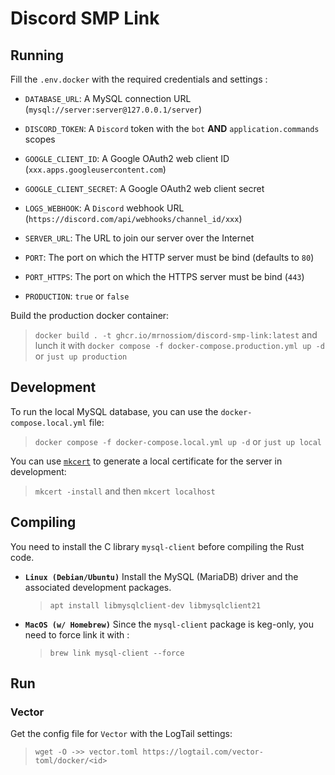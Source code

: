 # Discord SMP Link

## Running

Fill the `.env.docker` with the required credentials and settings :

-   `DATABASE_URL`: A MySQL connection URL (`mysql://server:server@127.0.0.1/server`)
-   `DISCORD_TOKEN`: A `Discord` token with the `bot` **AND** `application.commands` scopes
-   `GOOGLE_CLIENT_ID`: A Google OAuth2 web client ID (`xxx.apps.googleusercontent.com`)
-   `GOOGLE_CLIENT_SECRET`: A Google OAuth2 web client secret

-   `LOGS_WEBHOOK`: A `Discord` webhook URL (`https://discord.com/api/webhooks/channel_id/xxx`)
-   `SERVER_URL`: The URL to join our server over the Internet
-   `PORT`: The port on which the HTTP server must be bind (defaults to `80`)
-   `PORT_HTTPS`: The port on which the HTTPS server must be bind (`443`)
-   `PRODUCTION`: `true` or `false`

Build the production docker container:

> `docker build . -t ghcr.io/mrnossiom/discord-smp-link:latest`
> and lunch it with
> `docker compose -f docker-compose.production.yml up -d` or `just up production`

## Development

To run the local MySQL database, you can use the `docker-compose.local.yml` file:

> `docker compose -f docker-compose.local.yml up -d`
> or
> `just up local`

You can use [`mkcert`](https://github.com/FiloSottile/mkcert) to generate a local certificate for the server in development:

> `mkcert -install` and then `mkcert localhost`

## Compiling

You need to install the C library `mysql-client` before compiling the Rust code.

-   **`Linux (Debian/Ubuntu)`**
    Install the MySQL (MariaDB) driver and the associated development packages.

    > `apt install libmysqlclient-dev libmysqlclient21`

-   **`MacOS (w/ Homebrew)`**
    Since the `mysql-client` package is keg-only, you need to force link it with :
    > `brew link mysql-client --force`

## Run

### Vector

Get the config file for `Vector` with the LogTail settings:

> `wget -O ->> vector.toml https://logtail.com/vector-toml/docker/<id>`
